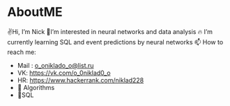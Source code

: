 # AboutME
✌Hi, I’m Nick 
🤟I’m interested in neural networks and data analysis
🔥 I’m currently learning SQL and event predictions by neural networks 
📫 How to reach me:
* Mail : o_oniklado_o@list.ru 
* VK: https://vk.com/o_0niklad0_o
* HR: https://www.hackerrank.com/niklad228 
* 🧠 Algorithms 
* 🥇SQL
